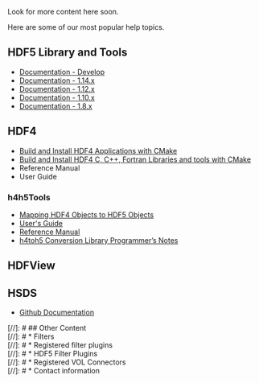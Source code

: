 Look for more content here soon.

Here are some of our most popular help topics.

## HDF5 Library and Tools 
* [Documentation - Develop](/hdf5/develop/)
* [Documentation - 1.14.x](/hdf5/v1_14/index.html)
* [Documentation - 1.12.x](https://docs.hdfgroup.org/hdf5/v1_12/index.html)
* [Documentation - 1.10.x](https://docs.hdfgroup.org/hdf5/v1_10/index.html)
* [Documentation - 1.8.x](https://docs.hdfgroup.org/hdf5/v1_8/index.html)

## HDF4 
* [Build and Install HDF4 Applications with CMake](https://raw.githubusercontent.com/HDFGroup/hdf4/master/release_notes/USING_HDF4_CMake.txt)
* [Build and Install HDF4 C, C++, Fortran Libraries and tools with CMake](https://raw.githubusercontent.com/HDFGroup/hdf4/master/release_notes/INSTALL_CMake.txt)
* Reference Manual
* User Guide

### h4h5Tools
* [Mapping HDF4 Objects to HDF5 Objects](https://docs.hdfgroup.org/archive/support/HDF5/doc/ADGuide/H4toH5Mapping.pdf) 
* [User's Guide](/documentation/h4h5tools-docs/h4toh5lib_UG.pdf)
* [Reference Manual](/documentation/h4h5tools-docs/h4toh5_Conversion_Library_API_Reference_Manual.pdf)
* [h4toh5 Conversion Library Programmer’s Notes](https://docs.hdfgroup.org/archive/support/ftp/HDF5/tools/h4toh5/src/unpacked/doc/H4H5ProgrammersNotes.pdf)
  
## HDFView 

## HSDS 
* [Github Documentation](https://github.com/HDFGroup/hsds/tree/master/docs) 

[//]: # ## Other Content  
[//]: # * Filters  
[//]: # * Registered filter plugins  
[//]: # * HDF5 Filter Plugins  
[//]: # * Registered VOL Connectors   
[//]: # * Contact information   
